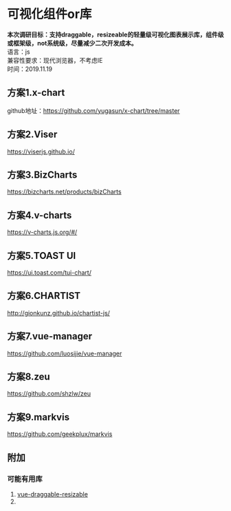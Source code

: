 # 可视化组件or库
<b>本次调研目标：支持draggable，resizeable的轻量级可视化图表展示库，组件级或框架级，not系统级，尽量减少二次开发成本。</b>  
语言：js  
兼容性要求：现代浏览器，不考虑IE  
时间：2019.11.19

## 方案1.x-chart
github地址：https://github.com/yugasun/x-chart/tree/master  

## 方案2.Viser
https://viserjs.github.io/

## 方案3.BizCharts
https://bizcharts.net/products/bizCharts

## 方案4.v-charts
https://v-charts.js.org/#/

## 方案5.TOAST UI 
https://ui.toast.com/tui-chart/  

## 方案6.CHARTIST
http://gionkunz.github.io/chartist-js/

## 方案7.vue-manager
https://github.com/luosijie/vue-manager  

## 方案8.zeu
https://github.com/shzlw/zeu

## 方案9.markvis
https://github.com/geekplux/markvis

## 附加
### 可能有用库
1. [vue-draggable-resizable](https://github.com/mauricius/vue-draggable-resizable)
2. 

